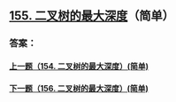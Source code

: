 ## [155. 二叉树的最大深度](https://leetcode-cn.com/problems/merge-two-sorted-lists/)（简单）





### 答案：



#### [上一题（154. 二叉树的最大深度）(简单)](https://github.com/sdwwld/leetCode/blob/master/src/main/java/com/wld/java/leetcode/leetCode0154.md)

#### [下一题（156. 二叉树的最大深度）(简单)](https://github.com/sdwwld/leetCode/blob/master/src/main/java/com/wld/java/leetcode/leetCode0156.md)